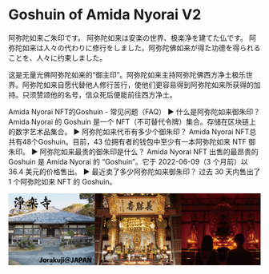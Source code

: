 # Goshuin of Amida Nyorai V2

阿弥陀如来ご朱印です。 阿弥陀如来は安楽の世界、极楽净を建てた仏です。 阿弥陀如来は人々の代わりに修行をしました。阿弥陀佛如来が得た功德を得られることを、人々に约束しました。

这是无量光佛阿弥陀如来的“御主印”。阿弥陀如来主持阿弥陀佛西方净土极乐世界。阿弥陀如来自愿代替他人修行苦行，使他们更容易得到阿弥陀如来所获得的加持。只须赞颂他的名号，信众死后便能前往西方净土。

Amida Nyorai NFT的Goshuin - 常见问题（FAQ）
▶ 什么是阿弥陀如来御朱印？
Amida Nyorai 的 Goshuin 是一个 NFT（不可替代令牌）集合。存储在区块链上的数字艺术品集合。
▶ 阿弥陀如来代币有多少个御朱印？
Amida Nyorai NFT总共有48个Goshuin。目前，43 位拥有者的钱包中至少有一本阿弥陀如来 NTF 御朱印。
▶ 阿弥陀如来最贵的御朱印是什么？
Amida Nyorai NFT 出售的最昂贵的 Goshuin 是 Amida Nyorai 的 “Goshuin”。它于 2022-06-09（3 个月前）以 36.4 美元的价格售出。
▶ 最近卖了多少阿弥陀如来御朱印？
过去 30 天内售出了 1 个阿弥陀如来 NFT 的 Goshuin。

![nft](unnamed.jpg)
